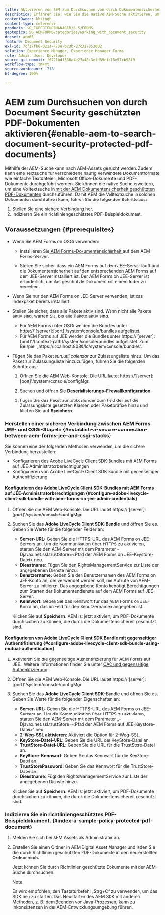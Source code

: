 ```yaml
---
title: Aktivieren von AEM zum Durchsuchen von durch Dokumentensicherheit geschützten PDF-Dokumenten
description: Erfahren Sie, wie Sie die native AEM-Suche aktivieren, um eine Volltextsuche in DRM-geschützten PDF-Dokumenten durchzuführen.
contentOwner: khsingh
content-type: reference
products: SG_EXPERIENCEMANAGER/6.5/FORMS
geptopics: SG_AEMFORMS/categories/working_with_document_security
docset: aem65
feature: Document Security
exl-id: 7cf17fb6-021a-473e-bc3b-27c317953002
solution: Experience Manager, Experience Manager Forms
role: Admin, User, Developer
source-git-commit: f6771bd1338a4e27a48c3efd39efe18e57cb98f9
workflow-type: tm+mt
source-wordcount: '718'
ht-degree: 100%

---
```


# AEM zum Durchsuchen von durch Document Security geschützten PDF-Dokumenten aktivieren{#enable-aem-to-search-document-security-protected-pdf-documents}

Mithilfe der AEM-Suche kann nach AEM-Assets gesucht werden. Zudem kann eine Textsuche für verschiedene häufig verwendete Dokumentformate wie einfache Textdateien, Microsoft Office-Dokumente und PDF-Dokumente durchgeführt werden. Sie können die native Suche erweitern, um eine Volltextsuche in [mit der AEM-Dokumentensicherheit geschützten PDF-Dokumenten](../../forms/using/admin-help/document-security.md) durchzuführen. Damit AEM die Volltextsuche in solchen Dokumenten durchführen kann, führen Sie die folgenden Schritte aus:

1. Stellen Sie eine sichere Verbindung her.
1. Indizieren Sie ein richtliniengeschütztes PDF-Beispieldokument.

## Voraussetzungen {#prerequisites}

* Wenn Sie AEM Forms on OSGi verwenden: 

   * Installieren Sie[ AEM Forms-Dokumentensicherheit ](https://helpx.adobe.com/de/aem-forms/kb/aem-forms-releases.html)auf dem AEM Forms-Server.

   * Stellen Sie sicher, dass ein AEM Forms auf dem JEE-Server läuft und die Dokumentensicherheit auf den entsprechenden AEM Forms auf dem JEE-Server installiert ist. Der AEM Forms on JEE-Server ist erforderlich, um das geschützte Dokument mit einem Index zu versehen. 

* Wenn Sie nur den AEM Forms on JEE-Server verwenden, ist das Indexpaket bereits installiert. 
* Stellen Sie sicher, dass alle Pakete aktiv sind. Wenn nicht alle Pakete aktiv sind, warten Sie, bis alle Pakete aktiv sind. 

   * Für AEM Forms unter OSGi werden die Bundles unter https://&#39;[server]:[port]&#39;/system/console/bundles aufgelistet.
   * Für AEM Forms auf JEE werden die Bundles unter https://&#39;[server]:[port]&#39;/[context-path]/system/console/bundles aufgelistet. Zum Beispiel „https://localhost:8080/lc/system/console/bundles“.

* Fügen Sie das Paket *sun.util.calendar* zur Zulassungsliste hinzu. Um das Paket zur Zulassungsliste hinzuzufügen, führen Sie die folgenden Schritte aus:

   1. Öffnen Sie die AEM Web-Konsole. Die URL lautet https://&#39;[server]:[port]&#39;/system/console/configMgr.
   1. Suchen und öffnen Sie **Deserialisierungs-Firewallkonfiguration**. 

   1. Fügen Sie das Paket sun.util.calendar zum Feld der auf die Zulassungsliste gesetzten Klassen oder Paketpräfixe hinzu und klicken Sie auf **Speichern**.

### Herstellen einer sicheren Verbindung zwischen AEM Forms JEE- und OSGi-Stapeln {#establish-a-secure-connection-between-aem-forms-jee-and-osgi-stacks}

Sie können eine der folgenden Methoden verwenden, um die sichere Verbindung herzustellen:

* Konfigurieren des Adobe LiveCycle Client SDK-Bundles mit AEM Forms auf JEE-Administratorberechtigungen
* Konfigurieren von Adobe LiveCycle Client SDK Bundle mit gegenseitiger Authentifizierung

#### Konfigurieren des Adobe LiveCycle Client SDK-Bundles mit AEM Forms auf JEE-Administratorberechtigungen {#configure-adobe-livecycle-client-sdk-bundle-with-aem-forms-on-jee-admin-credentials}

1. Öffnen Sie die AEM Web-Konsole. Die URL lautet https://&#39;[server]:[port]&#39;/system/console/configMgr.
1. Suchen Sie das **Adobe LiveCycle Client SDK-Bundle** und öffnen Sie es. Geben Sie Werte für die folgenden Felder an:

   * **Server-URL:** Geben Sie die HTTPS-URL des AEM Forms on JEE-Servers an. Um die Kommunikation über HTTPS zu aktivieren, starten Sie den AEM-Server mit dem Parameter -Djavax.net.ssl.trustStore=&lt;Pfad der AEM Forms on JEE-Keystore-Datei> neu.
   * **Dienstname**: Fügen Sie den RightsManagementService zur Liste der angegebenen Dienste hinzu.
   * **Benutzername:** Geben Sie den Benutzernamen des AEM Forms on JEE-Konto an, der verwendet werden soll, um Aufrufe von AEM-Server zu initiieren. Das angegebene Konto benötigt Berechtigungen zum Starten der Dokumentendienste auf dem AEM Forms auf JEE-Server.
   * **Kennwort**: Geben Sie das Kennwort für das AEM Forms on JEE-Konto an, das im Feld für den Benutzernamen angegeben ist.

   Klicken Sie auf **Speichern**. AEM ist jetzt aktiviert, um PDF-Dokumente durchsuchen zu können, die durch die Dokumentensichereit geschützt sind.

#### Konfigurieren von Adobe LiveCycle Client SDK Bundle mit gegenseitiger Authentifizierung {#configure-adobe-livecycle-client-sdk-bundle-using-mutual-authentication}

1. Aktivieren Sie die gegenseitige Authentifizierung für AEM Forms auf JEE.  Weitere Informationen finden Sie unter [CAC und gegenseitige Authentifizierung](https://helpx.adobe.com/de/livecycle/kb/cac-mutual-authentication.html).
1. Öffnen Sie die AEM Web-Konsole. Die URL lautet https://&#39;[server]:[port]&#39;/system/console/configMgr.
1. Suchen Sie das **Adobe LiveCycle Client SDK**-Bundle und öffnen Sie es. Geben Sie Werte für die folgenden Eigenschaften an:

   * **Server-URL:** Geben Sie die HTTPS-URL des AEM Forms on JEE-Servers an. Um die Kommunikation über HTTPS zu aktivieren, starten Sie den AEM-Server mit dem Parameter „-Djavax.net.ssl.trustStore=&lt;Pfad der AEM Forms auf JEE-Keystore-Datei>“ neu.
   * **2-Weg-SSL aktivieren**: Aktiviert die Option für 2-Weg-SSL.
   * **KeyStore-Datei-URL**: Geben Sie die URL der KeyStore-Datei an.
   * **TrustStore-Datei-URL**: Geben Sie die URL für die TrustStore-Datei an.
   * **KeyStore-Kennwort**: Geben Sie das Kennwort für die KeyStore-Datei an.
   * **TrustStorePassword**: Geben Sie das Kennwort für die TrustStore-Datei an.
   * **Dienstname**: Fügt den RightsManagementService zur Liste der angegebenen Dienste hinzu.

   Klicken Sie auf **Speichern**. AEM ist jetzt aktiviert, um PDF-Dokumente durchsuchen zu können, die durch die Dokumentensichereit geschützt sind.

### Indizieren Sie ein richtliniengeschütztes PDF-Beispieldokument. {#index-a-sample-policy-protected-pdf-document}

1. Melden Sie sich bei AEM Assets als Administrator an.
1. Erstellen Sie einen Ordner in AEM Digital Asset Manager und laden Sie die durch Richtlinien geschützten PDF-Dokumente in den neu erstellten Ordner hoch.

   Jetzt können Sie durch Richtlinien geschützte Dokumente mit der AEM-Suche durchsuchen.

   >[!NOTE]
   >
   > Es wird empfohlen, den Tastaturbefehl „Strg+C“ zu verwenden, um das SDK neu zu starten. Das Neustarten des AEM SDK mit anderen Methoden, z. B. dem Beenden von Java-Prozessen, kann zu Inkonsistenzen in der AEM-Entwicklungsumgebung führen.
